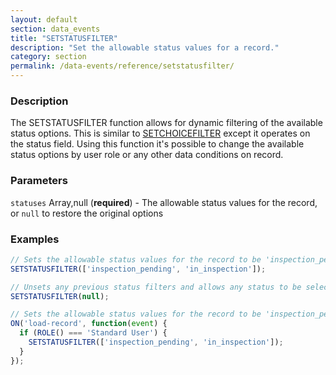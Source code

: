 ```yaml
---
layout: default
section: data_events
title: "SETSTATUSFILTER"
description: "Set the allowable status values for a record."
category: section
permalink: /data-events/reference/setstatusfilter/
---
```


### Description

The SETSTATUSFILTER function allows for dynamic filtering of the available status options. This is similar to [SETCHOICEFILTER](/data-events/reference/setchoicefilter/) except it operates on the status field. Using this function it's possible to change the available status options by user role or any other data conditions on record.

### Parameters

`statuses` Array,null (__required__) - The allowable status values for the record, or `null` to restore the original options

### Examples

```js
// Sets the allowable status values for the record to be 'inspection_pending' or 'in_inspection'
SETSTATUSFILTER(['inspection_pending', 'in_inspection']);
```


```js
// Unsets any previous status filters and allows any status to be selected for the record
SETSTATUSFILTER(null);
```


```js
// Sets the allowable status values for the record to be 'inspection_pending' or 'in_inspection' for Standard Users
ON('load-record', function(event) {
  if (ROLE() === 'Standard User') {
    SETSTATUSFILTER(['inspection_pending', 'in_inspection']);
  }
});
```